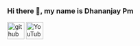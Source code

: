 ### Hi there 👋, my name is Dhananjay Pm



[<img src='https://cdn.jsdelivr.net/npm/simple-icons@3.0.1/icons/github.svg' alt='github' height='40'>](https://github.com/DhananjayPm)  [<img g src='https://cdn.jsdelivr.net/npm/simple-icons@3.0.1/icons/youtube.svg' alt='YouTube' height='40'>](https://www.youtube.com/channel/UC0FId_Llx-7tt2IdS3IerAQ)  
 




